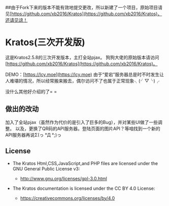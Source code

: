 ##由于Fork下来的版本不能有效地提交更改，所以新建了一个项目，原始项目请见[https://github.com/xb2016/Kratos](https://github.com/xb2016/Kratos)，还请见谅！

# Kratos(三次开发版)

这是Kratos2.5.8的三次开发版本，主打全站pjax。 狗狗大佬的原始版本请访问[https://github.com/xb2016/Kratos](https://github.com/xb2016/Kratos)。

DEMO：[https://lcy.moe](https://lcy.moe) 由于“爱宕”服务器总是时不时发生让人难堪的情况，所以经常搬来搬去，偶尔访问不了也属于正常现象╮(╯▽╰)╭

没什么其他好介绍的了= =

## 做出的改动

加入了全站pjax（虽然作为代价的是引入了巨多的Bug），并对某些UI做了一些调整。
以及，更换了QR码的API服务器。登陆页面的图片API？等咱找到一个新的API服务器再说Σ(っ °Д °;)っ
  
## License

- The Kratos Html,CSS,JavaScript,and PHP files are licensed under the GNU General Public License v3:
  - http://www.gnu.org/licenses/gpl-3.0.html

- The Kratos documentation is licensed under the CC BY 4.0 License:
  - https://creativecommons.org/licenses/by/4.0
